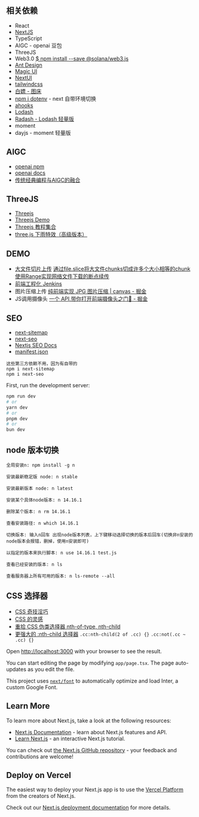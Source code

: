 ## 相关依赖
* React
* [NextJS](https://nextjs.org/docs)
* TypeScript
* AIGC - openai 豆包
* ThreeJS
* Web3.0 [$ npm install --save @solana/web3.js](https://github.com/solana-labs/solana-web3.js)
* [Ant Design](https://ant-design.antgroup.com/index-cn)
* [Magic UI](https://magicui.design/docs/installation/react)
* [NextUI](https://nextui.org/docs/guide/installation)
* [tailwindcss](https://tailwindcss.com/docs/installation)
* [白嫖 - 图床](https://molunerfinn.com/PicGo/)
* [npm i dotenv](https://www.npmjs.com/package/dotenv) - next 自带环境切换
* [ahooks](https://ahooks.js.org/)
* [Lodash](https://github.com/lodash/lodash)
* [Radash - Lodash 轻量版](https://github.com/sodiray/radash)
* moment
* dayjs - moment 轻量版


## AIGC 
* [openai npm](https://www.npmjs.com/package/openai)
* [openai docs](https://platform.openai.com/docs/quickstart?context=node)
* [传统经典编程与AIGC的融合](https://juejin.cn/post/7371731578962493474)

## ThreeJS
* [Threejs](https://threejs.org/)
* [Threejs Demo](https://github.com/xiaolidan00/my-earth)
* [Threejs 教程集合](https://juejin.cn/collection/7375807995392032777)
* [three.js 下雨特效（高级版本）](https://juejin.cn/post/7369784341465907240)

## DEMO
- [大文件切片上传](https://juejin.cn/post/7356817667574136884)
[通过file.slice将大文件chunks切成许多个大小相等的chunk](https://juejin.cn/post/7376690981858902050?searchId=20240629130525C281235DC0DDDFF3AB6A)
[使用Range实现网络文件下载的断点续传](https://juejin.cn/post/7381455296658751551?searchId=20240629130525C281235DC0DDDFF3AB6A)
- [前端工程化 Jenkins](https://juejin.cn/post/7354406980784504870)
- 图片压缩上传 [纯前端实现 JPG 图片压缩 | canvas - 掘金](https://juejin.cn/post/7349465019325661203)
- JS调用摄像头 [一个 API,带你打开前端摄像头之门🥳 - 掘金](https://juejin.cn/post/7382386471272218659)

## SEO
* [next-sitemap](https://www.npmjs.com/package/next-sitemap)
* [next-seo](https://www.npmjs.com/package/next-seo)
* [Nextjs SEO Docs](https://nextjs.org/docs/app/api-reference/file-conventions/metadata)
* [manifest.json](https://nextjs.org/docs/app/api-reference/file-conventions/metadata/manifest)

```
这些第三方依赖不用，因为有自带的
npm i next-sitemap
npm i next-seo
```

First, run the development server:

```bash
npm run dev
# or
yarn dev
# or
pnpm dev
# or
bun dev
```

## node 版本切换
```
全局安装n: npm install -g n

安装最新稳定版 node: n stable

安装最新版本 node: n latest

安装某个具体node版本: n 14.16.1

删除某个版本: n rm 14.16.1

查看安装路径: n which 14.16.1

切换版本: 输入n回车 出现node版本列表，上下键移动选择切换的版本后回车(切换非n安装的node版本会报错，删掉，使用n安装即可)

以指定的版本来执行脚本: n use 14.16.1 test.js

查看已经安装的版本: n ls

查看服务器上所有可用的版本: n ls-remote --all
```

## CSS 选择器
* [CSS 奇技淫巧](https://github.com/chokcoco/iCSS)
* [CSS 的灵感](https://github.com/chokcoco/CSS-Inspiration)
* [重拾 CSS 伪类选择器 nth-of-type, nth-child](https://juejin.cn/post/6844904052220755975)
* [更强大的 :nth-child 选择器](https://juejin.cn/post/7385929329640177676) `.cc:nth-child(2 of .cc) {}` `.cc:not(.cc ~ .cc) {}`

Open [http://localhost:3000](http://localhost:3000) with your browser to see the result.

You can start editing the page by modifying `app/page.tsx`. The page auto-updates as you edit the file.

This project uses [`next/font`](https://nextjs.org/docs/basic-features/font-optimization) to automatically optimize and load Inter, a custom Google Font.

## Learn More

To learn more about Next.js, take a look at the following resources:

- [Next.js Documentation](https://nextjs.org/docs) - learn about Next.js features and API.
- [Learn Next.js](https://nextjs.org/learn) - an interactive Next.js tutorial.

You can check out [the Next.js GitHub repository](https://github.com/vercel/next.js/) - your feedback and contributions are welcome!

## Deploy on Vercel

The easiest way to deploy your Next.js app is to use the [Vercel Platform](https://vercel.com/new?utm_medium=default-template&filter=next.js&utm_source=create-next-app&utm_campaign=create-next-app-readme) from the creators of Next.js.

Check out our [Next.js deployment documentation](https://nextjs.org/docs/deployment) for more details.

